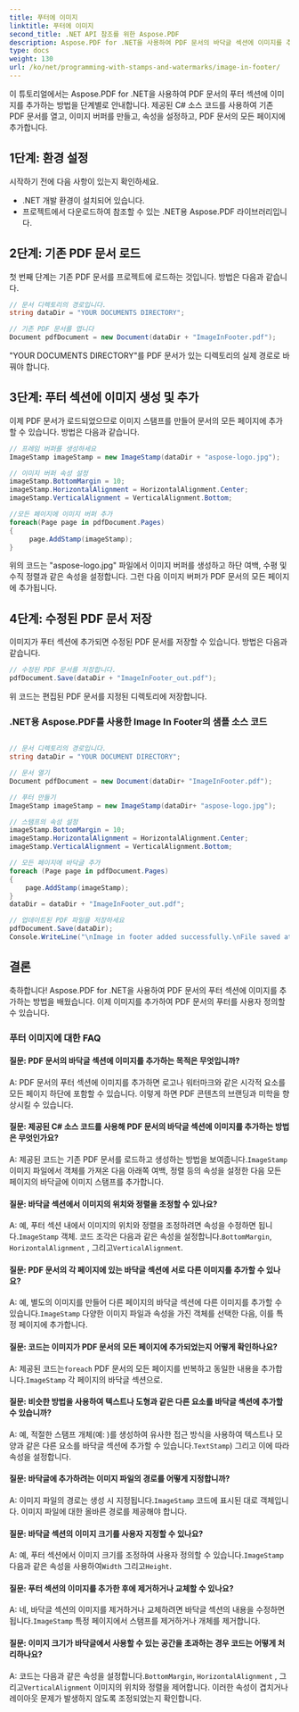 ```yaml
---
title: 푸터에 이미지
linktitle: 푸터에 이미지
second_title: .NET API 참조를 위한 Aspose.PDF
description: Aspose.PDF for .NET을 사용하여 PDF 문서의 바닥글 섹션에 이미지를 추가하는 방법을 알아보세요.
type: docs
weight: 130
url: /ko/net/programming-with-stamps-and-watermarks/image-in-footer/
---
```

이 튜토리얼에서는 Aspose.PDF for .NET을 사용하여 PDF 문서의 푸터 섹션에 이미지를 추가하는 방법을 단계별로 안내합니다. 제공된 C# 소스 코드를 사용하여 기존 PDF 문서를 열고, 이미지 버퍼를 만들고, 속성을 설정하고, PDF 문서의 모든 페이지에 추가합니다.

## 1단계: 환경 설정

시작하기 전에 다음 사항이 있는지 확인하세요.

- .NET 개발 환경이 설치되어 있습니다.
- 프로젝트에서 다운로드하여 참조할 수 있는 .NET용 Aspose.PDF 라이브러리입니다.

## 2단계: 기존 PDF 문서 로드

첫 번째 단계는 기존 PDF 문서를 프로젝트에 로드하는 것입니다. 방법은 다음과 같습니다.

```csharp
// 문서 디렉토리의 경로입니다.
string dataDir = "YOUR DOCUMENTS DIRECTORY";

// 기존 PDF 문서를 엽니다
Document pdfDocument = new Document(dataDir + "ImageInFooter.pdf");
```

"YOUR DOCUMENTS DIRECTORY"를 PDF 문서가 있는 디렉토리의 실제 경로로 바꿔야 합니다.

## 3단계: 푸터 섹션에 이미지 생성 및 추가

이제 PDF 문서가 로드되었으므로 이미지 스탬프를 만들어 문서의 모든 페이지에 추가할 수 있습니다. 방법은 다음과 같습니다.

```csharp
// 프레임 버퍼를 생성하세요
ImageStamp imageStamp = new ImageStamp(dataDir + "aspose-logo.jpg");

// 이미지 버퍼 속성 설정
imageStamp.BottomMargin = 10;
imageStamp.HorizontalAlignment = HorizontalAlignment.Center;
imageStamp.VerticalAlignment = VerticalAlignment.Bottom;

//모든 페이지에 이미지 버퍼 추가
foreach(Page page in pdfDocument.Pages)
{
     page.AddStamp(imageStamp);
}
```

위의 코드는 "aspose-logo.jpg" 파일에서 이미지 버퍼를 생성하고 하단 여백, 수평 및 수직 정렬과 같은 속성을 설정합니다. 그런 다음 이미지 버퍼가 PDF 문서의 모든 페이지에 추가됩니다.

## 4단계: 수정된 PDF 문서 저장

이미지가 푸터 섹션에 추가되면 수정된 PDF 문서를 저장할 수 있습니다. 방법은 다음과 같습니다.

```csharp
// 수정된 PDF 문서를 저장합니다.
pdfDocument.Save(dataDir + "ImageInFooter_out.pdf");
```

위 코드는 편집된 PDF 문서를 지정된 디렉토리에 저장합니다.

### .NET용 Aspose.PDF를 사용한 Image In Footer의 샘플 소스 코드 
```csharp

// 문서 디렉토리의 경로입니다.
string dataDir = "YOUR DOCUMENT DIRECTORY";

// 문서 열기
Document pdfDocument = new Document(dataDir+ "ImageInFooter.pdf");

// 푸터 만들기
ImageStamp imageStamp = new ImageStamp(dataDir+ "aspose-logo.jpg");

// 스탬프의 속성 설정
imageStamp.BottomMargin = 10;
imageStamp.HorizontalAlignment = HorizontalAlignment.Center;
imageStamp.VerticalAlignment = VerticalAlignment.Bottom;

// 모든 페이지에 바닥글 추가
foreach (Page page in pdfDocument.Pages)
{
	page.AddStamp(imageStamp);
}
dataDir = dataDir + "ImageInFooter_out.pdf";

// 업데이트된 PDF 파일을 저장하세요
pdfDocument.Save(dataDir);
Console.WriteLine("\nImage in footer added successfully.\nFile saved at " + dataDir);
```

## 결론

축하합니다! Aspose.PDF for .NET을 사용하여 PDF 문서의 푸터 섹션에 이미지를 추가하는 방법을 배웠습니다. 이제 이미지를 추가하여 PDF 문서의 푸터를 사용자 정의할 수 있습니다.

### 푸터 이미지에 대한 FAQ

#### 질문: PDF 문서의 바닥글 섹션에 이미지를 추가하는 목적은 무엇입니까?

A: PDF 문서의 푸터 섹션에 이미지를 추가하면 로고나 워터마크와 같은 시각적 요소를 모든 페이지 하단에 포함할 수 있습니다. 이렇게 하면 PDF 콘텐츠의 브랜딩과 미학을 향상시킬 수 있습니다.

#### 질문: 제공된 C# 소스 코드를 사용해 PDF 문서의 바닥글 섹션에 이미지를 추가하는 방법은 무엇인가요?

 A: 제공된 코드는 기존 PDF 문서를 로드하고 생성하는 방법을 보여줍니다.`ImageStamp` 이미지 파일에서 객체를 가져온 다음 아래쪽 여백, 정렬 등의 속성을 설정한 다음 모든 페이지의 바닥글에 이미지 스탬프를 추가합니다.

#### 질문: 바닥글 섹션에서 이미지의 위치와 정렬을 조정할 수 있나요?

 A: 예, 푸터 섹션 내에서 이미지의 위치와 정렬을 조정하려면 속성을 수정하면 됩니다.`ImageStamp` 객체. 코드 조각은 다음과 같은 속성을 설정합니다.`BottomMargin`, `HorizontalAlignment` , 그리고`VerticalAlignment`.

#### 질문: PDF 문서의 각 페이지에 있는 바닥글 섹션에 서로 다른 이미지를 추가할 수 있나요?

A: 예, 별도의 이미지를 만들어 다른 페이지의 바닥글 섹션에 다른 이미지를 추가할 수 있습니다.`ImageStamp` 다양한 이미지 파일과 속성을 가진 객체를 선택한 다음, 이를 특정 페이지에 추가합니다.

#### 질문: 코드는 이미지가 PDF 문서의 모든 페이지에 추가되었는지 어떻게 확인하나요?

 A: 제공된 코드는`foreach` PDF 문서의 모든 페이지를 반복하고 동일한 내용을 추가합니다.`ImageStamp` 각 페이지의 바닥글 섹션으로.

#### 질문: 비슷한 방법을 사용하여 텍스트나 도형과 같은 다른 요소를 바닥글 섹션에 추가할 수 있습니까?

 A: 예, 적절한 스탬프 개체(예: )를 생성하여 유사한 접근 방식을 사용하여 텍스트나 모양과 같은 다른 요소를 바닥글 섹션에 추가할 수 있습니다.`TextStamp`) 그리고 이에 따라 속성을 설정합니다.

#### 질문: 바닥글에 추가하려는 이미지 파일의 경로를 어떻게 지정합니까?

 A: 이미지 파일의 경로는 생성 시 지정됩니다.`ImageStamp` 코드에 표시된 대로 객체입니다. 이미지 파일에 대한 올바른 경로를 제공해야 합니다.

#### 질문: 바닥글 섹션의 이미지 크기를 사용자 지정할 수 있나요?

 A: 예, 푸터 섹션에서 이미지 크기를 조정하여 사용자 정의할 수 있습니다.`ImageStamp` 다음과 같은 속성을 사용하여`Width` 그리고`Height`.

#### 질문: 푸터 섹션의 이미지를 추가한 후에 제거하거나 교체할 수 있나요?

 A: 네, 바닥글 섹션의 이미지를 제거하거나 교체하려면 바닥글 섹션의 내용을 수정하면 됩니다.`ImageStamp` 특정 페이지에서 스탬프를 제거하거나 개체를 제거합니다.

#### 질문: 이미지 크기가 바닥글에서 사용할 수 있는 공간을 초과하는 경우 코드는 어떻게 처리하나요?

 A: 코드는 다음과 같은 속성을 설정합니다.`BottomMargin`, `HorizontalAlignment` , 그리고`VerticalAlignment` 이미지의 위치와 정렬을 제어합니다. 이러한 속성이 겹치거나 레이아웃 문제가 발생하지 않도록 조정되었는지 확인합니다.